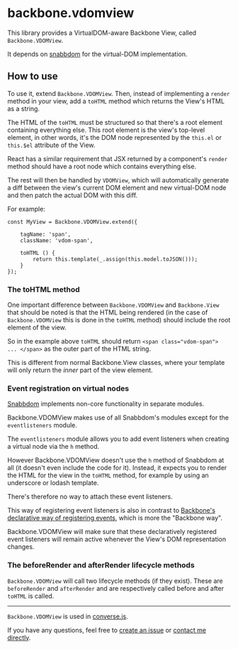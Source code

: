 # backbone.vdomview

This library provides a VirtualDOM-aware Backbone View, called
`Backbone.VDOMView`.

It depends on [snabbdom](https://github.com/snabbdom/snabbdom) for the
virtual-DOM implementation.

## How to use

To use it, extend `Backbone.VDOMView`. Then, instead of implementing a `render`
method in your view, add a `toHTML` method which returns the View's HTML as a
string.

The HTML of the `toHTML` must be structured so that there's a root element
containing everything else. This root element is the view's top-level element,
in other words, it's the DOM node represented by the `this.el` or `this.$el`
attribute of the View.

React has a similar requirement that JSX returned by a component's `render` method
should have a root node which contains everything else.

The rest will then be handled by `VDOMView`, which will automatically
generate a diff between the view's current DOM element and new virtual-DOM
node and then patch the actual DOM with this diff.

For example:

    const MyView = Backbone.VDOMView.extend({

        tagName: 'span',
        className: 'vdom-span',

        toHTML () {
            return this.template(_.assign(this.model.toJSON()));
        }
    });

### The toHTML method

One important difference between `Backbone.VDOMView` and `Backbone.View`
that should be noted is that the HTML being rendered (in the case of
`Backbone.VDOMView` this is done in the `toHTML` method) should include
the root element of the view.

So in the example above `toHTML` should return `<span class="vdom-span"> ... </span>`
as the outer part of the HTML string.

This is different from normal Backbone.View classes, where your template will
only return the *inner* part of the view element.

### Event registration on virtual nodes

[Snabbdom](https://github.com/snabbdom/snabbdom) implements non-core
functionality in separate modules.

Backbone.VDOMView makes use of all Snabbdom's modules except for the
`eventlisteners` module.

The `eventlisteners` module allows you to add event listeners
when creating a virtual node via the `h` method.

However Backbone.VDOMView doesn't use the `h` method of Snabbdom at all (it
doesn't even include the code for it). Instead, it expects you to render the
HTML for the view in the `toHTML` method, for example by using an underscore or
lodash template.

There's therefore no way to attach these event listeners.

This way of registering event listeners is also in contrast to [Backbone's
declarative way of registering events](http://backbonejs.org/#View-events),
which is more the "Backbone way".

Backbone.VDOMView will make sure that these declaratively registered event
listeners will remain active whenever the View's DOM representation changes.

### The beforeRender and afterRender lifecycle methods

`Backbone.VDOMView` will call two lifecycle methods (if they exist).
These are `beforeRender` and `afterRender` and are respectively called
before and after `toHTML` is called.

---

`Backbone.VDOMView` is used in [converse.js](https://conversejs.org).

If you have any questions, feel free to [create an issue](https://github.com/jcbrand/backbone.vdomview/issues)
or [contact me directly](http://opkode.com/contact.html).
